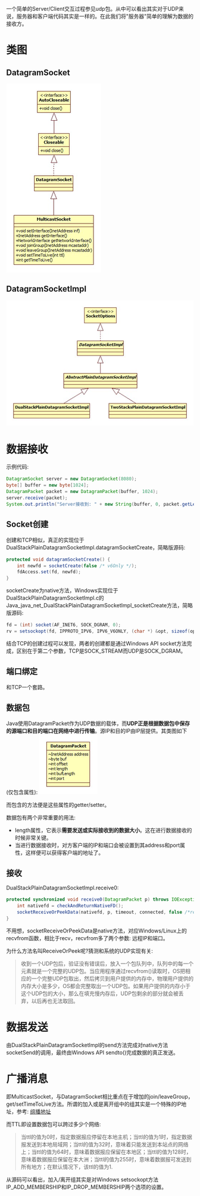 一个简单的Server/Client交互过程参见udp包。从中可以看出其实对于UDP来说，服务器和客户端代码其实是一样的。在此我们将"服务器"简单的理解为数据的接收方。

# 类图

## DatagramSocket

![DatagramSocket类图](images/DatagramSocket.jpg)

## DatagramSocketImpl

![DatagramSocketImpl类图](images/DatagramSocketImpl.jpg)



# 数据接收

示例代码:

```java
DatagramSocket server = new DatagramSocket(8080);
byte[] buffer = new byte[1024];
DatagramPacket packet = new DatagramPacket(buffer, 1024);
server.receive(packet);
System.out.println("Server接收到: " + new String(buffer, 0, packet.getLength()));
```

## Socket创建

创建和TCP相似，真正的实现位于DualStackPlainDatagramSocketImpl.datagramSocketCreate，简略版源码:

```java
protected void datagramSocketCreate() {
    int newfd = socketCreate(false /* v6Only */);
    fdAccess.set(fd, newfd);
}
```

socketCreate为native方法，Windows实现位于DualStackPlainDatagramSocketImpl.c的Java_java_net_DualStackPlainDatagramSocketImpl_socketCreate方法，简略版源码:

```java
fd = (int) socket(AF_INET6, SOCK_DGRAM, 0);
rv = setsockopt(fd, IPPROTO_IPV6, IPV6_V6ONLY, (char *) &opt, sizeof(opt));
```

结合TCP的创建过程可以发现，两者的创建都是通过Windows API socket方法完成，区别在于第二个参数，TCP是SOCK_STREAM而UDP是SOCK_DGRAM。

## 端口绑定

和TCP一个套路。

## 数据包

Java使用DatagramPacket作为UDP数据的载体，而**UDP正是根据数据包中保存的源端口和目的端口在网络中进行传输**。源IP和目的IP由IP层提供。其类图如下(仅包含属性):
![DatagramPacket类图](images/DatagramPacket.jpg)

而包含的方法便是这些属性的getter/setter。

数据包有两个非常重要的用法:

- length属性，它表示**需要发送或实际接收到的数据大小**。这在进行数据接收的时候非常关键。
- 当进行数据接收时，对方客户端的IP和端口会被设置到其address和port属性，这样便可以获得客户端的地址了。

## 接收

DualStackPlainDatagramSocketImpl.receive0:

```java
protected synchronized void receive0(DatagramPacket p) throws IOException {
    int nativefd = checkAndReturnNativeFD();
    socketReceiveOrPeekData(nativefd, p, timeout, connected, false /*receive*/);
}
```

不用想，socketReceiveOrPeekData是native方法，对应Windows/Linux上的recvfrom函数，相比于recv，recvfrom多了两个参数: 远程IP和端口。

为什么方法名叫ReceiveOrPeek呢?猜测和系统的UDP实现有关:

> 收到一个UDP包后，验证没有错误后，放入一个包队列中，队列中的每一个元素就是一个完整的UDP包。当应用程序通过recvfrom()读取时，OS把相应的一个完整UDP包取出，然后拷贝到用户提供的内存中，物理用户提供的内存大小是多少，OS都会完整取出一个UDP包。如果用户提供的内存小于这个UDP包的大小，那么在填充慢内存后，UDP包剩余的部分就会被丢弃，以后再也无法取回。

# 数据发送

由DualStackPlainDatagramSocketImpl的send方法完成对native方法 socketSend的调用，最终由Windows API sendto()完成数据的真正发送。

# 广播消息

即MulticastSocket，与DatagramSocket相比重点在于增加的join/leaveGroup，get/setTimeToLive方法。所谓的加入或是离开组中的组其实是一个特殊的IP地址，参考: [组播地址](http://baike.baidu.com/link?url=8BT8unPjpaEj_Pyx63809zbFHhAL1kiYOSVa6ZrWlqf84YdFUGN0DBBxevDS_eGUDE1Xknp5rIjqAS5ecZ8OsihmR1uQfH_NwABi9NqJXhbyuPb3Ji5TMeO92LMiZEmv)

而TTL即设置数据包可以跨过多少个网络:

> 当ttl的值为0时，指定数据报应停留在本地主机；当ttl的值为1时，指定数据报发送到本地局域网；当ttl的值为32时，意味着只能发送到本站点的网络上；当ttl的值为64时，意味着数据报应保留在本地区；当ttl的值为128时，意味着数据报应保留在本大洲；当ttl的值为255时，意味着数据报可发送到所有地方；在默认情况下，该ttl的值为1.

从源码可以看出，加入/离开组其实是对Windows  setsockopt方法IP_ADD_MEMBERSHIP和IP_DROP_MEMBERSHIP两个选项的设置。